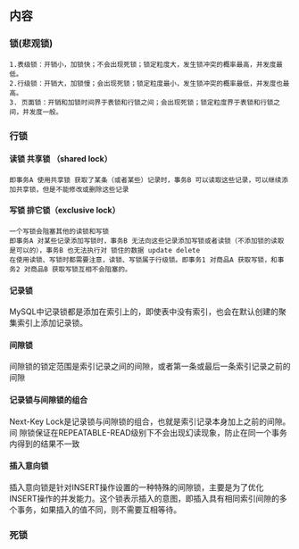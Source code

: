 ## 内容

### 锁(悲观锁)
```
1.表级锁：开销小，加锁快；不会出现死锁；锁定粒度大，发生锁冲突的概率最高，并发度最低。
2.行级锁：开销大，加锁慢；会出现死锁；锁定粒度最小，发生锁冲突的概率最低，并发度也最高。
3. 页面锁：开销和加锁时间界于表锁和行锁之间；会出现死锁；锁定粒度界于表锁和行锁之间，并发度一般。
```
### 行锁
#### 读锁 共享锁 （shared lock）
```
即事务A 使用共享锁 获取了某条（或者某些）记录时，事务B 可以读取这些记录，可以继续添加共享锁，但是不能修改或删除这些记录
```
#### 写锁 排它锁（exclusive lock）
```
一个写锁会阻塞其他的读锁和写锁
即事务A 对某些记录添加写锁时，事务B 无法向这些记录添加写锁或者读锁（不添加锁的读取是可以的），事务B 也无法执行对 锁住的数据 update delete
在使用读锁、写锁时都需要注意，读锁、写锁属于行级锁。即事务1 对商品A 获取写锁，和事务2 对商品B 获取写锁互相不会阻塞的。
```
#### 记录锁
MySQL中记录锁都是添加在索引上的，即使表中没有索引，也会在默认创建的聚集索引上添加记录锁。
#### 间隙锁
间隙锁的锁定范围是索引记录之间的间隙，或者第一条或最后一条索引记录之前的间隙
#### 记录锁与间隙锁的组合
Next-Key Lock是记录锁与间隙锁的组合，也就是索引记录本身加上之前的间隙。间 隙锁保证在REPEATABLE-READ级别下不会出现幻读现象，防止在同一个事务内得到的结果不一致
#### 插入意向锁
插入意向锁是针对INSERT操作设置的一种特殊的间隙锁，主要是为了优化INSERT操作的并发能力。这个锁表示插入的意图，即插入具有相同索引间隙的多个事务，如果插入的值不同，则不需要互相等待。

### 死锁

